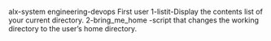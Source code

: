 alx-system engineering-devops First user
1-listit-Display the contents list of your current directory.
2-bring_me_home -script that changes the working directory to the user’s home directory.
